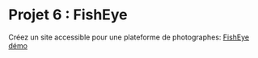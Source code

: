 # Projet 6 : FishEye

Créez un site accessible pour une plateforme de photographes: <a href="https://stephan075.github.io/FolioStephan_6_23092021/" target="blank">FishEye démo</a>
